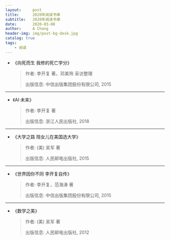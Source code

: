 ```yaml
---
layout:     post
title:      2020年阅读书单
subtitle:   2020年阅读书单
date:       2020-03-08
author:     A Chang
header-img: img/post-bg-desk.jpg
catalog: true
tags:
    - 阅读
---
```



- 《向死而生 我修的死亡学分》
    > 作者: 李开复 著，邓美玲 采访整理
    > 
    > 出版信息: 中信出版集团股份有限公司, 2015

---

- 《AI·未来》
    > 作者: 李开复 著
    >
    > 出版信息: 浙江人民出版社, 2018

---

- 《大学之路 陪女儿在美国选大学》
    > 作者: (美) 吴军 著
    >
    > 出版信息: 人民邮电出版社, 2015

---

- 《世界因你不同 李开复自传》
    > 作者: 李开复，范海涛 著
    >
    > 出版信息: 中信出版集团股份有限公司, 2015

---

- 《数学之美》
    > 作者: (美) 吴军 著
    >
    > 出版信息: 人民邮电出版社, 2012